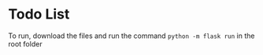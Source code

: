 # Todo List

To run, download the files and run the command `python -m flask run` in the root folder

